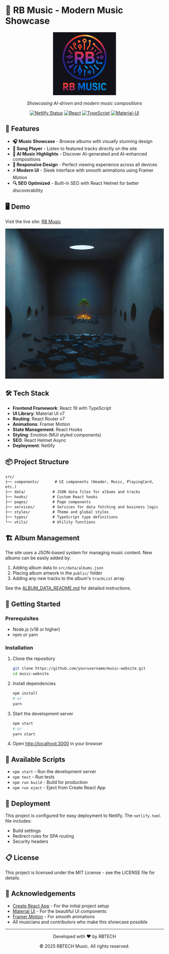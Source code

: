 # 🎵 RB Music - Modern Music Showcase

<div align="center">
  <img src="public/LogoRBTECH_MUSIC.png" alt="RB Music Logo" width="200"/>
  <br />
  <p><em>Showcasing AI-driven and modern music compositions</em></p>
  
  [![Netlify Status](https://api.netlify.com/api/v1/badges/your-netlify-badge/deploy-status)](https://rbmusic.rbtechsa.com)
  [![React](https://img.shields.io/badge/React-19.1.0-61DAFB?logo=react)](https://reactjs.org/)
  [![TypeScript](https://img.shields.io/badge/TypeScript-5.8.3-3178C6?logo=typescript)](https://www.typescriptlang.org/)
  [![Material-UI](https://img.shields.io/badge/MUI-7.1.0-0081CB?logo=mui)](https://mui.com/)
</div>

## 🚀 Features

- **🎧 Music Showcase** - Browse albums with visually stunning design
- **🎵 Song Player** - Listen to featured tracks directly on the site
- **🤖 AI Music Highlights** - Discover AI-generated and AI-enhanced compositions
- **📱 Responsive Design** - Perfect viewing experience across all devices
- **⚡ Modern UI** - Sleek interface with smooth animations using Framer Motion
- **🔍 SEO Optimized** - Built-in SEO with React Helmet for better discoverability

## 🖥️ Demo

Visit the live site: [RB Music](https://rbmusic.rbtechsa.com)

![RB Music Website Preview](public/Another_Worlds_Stories_-_Cover.png)

## 🛠️ Tech Stack

- **Frontend Framework**: React 19 with TypeScript
- **UI Library**: Material UI v7
- **Routing**: React Router v7
- **Animations**: Framer Motion
- **State Management**: React Hooks
- **Styling**: Emotion (MUI styled components)
- **SEO**: React Helmet Async
- **Deployment**: Netlify

## 📦 Project Structure

```
src/
├── components/       # UI components (Header, Music, PlayingCard, etc.)
├── data/            # JSON data files for albums and tracks
├── hooks/           # Custom React hooks
├── pages/           # Page components
├── services/        # Services for data fetching and business logic
├── styles/          # Theme and global styles
├── types/           # TypeScript type definitions
└── utils/           # Utility functions
```

## 🏗️ Album Management

The site uses a JSON-based system for managing music content. New albums can be easily added by:

1. Adding album data to `src/data/albums.json`
2. Placing album artwork in the `public/` folder
3. Adding any new tracks to the album's `trackList` array

See the [ALBUM_DATA_README.md](./ALBUM_DATA_README.md) for detailed instructions.

## 🚀 Getting Started

### Prerequisites

- Node.js (v18 or higher)
- npm or yarn

### Installation

1. Clone the repository
   ```bash
   git clone https://github.com/yourusername/music-website.git
   cd music-website
   ```

2. Install dependencies
   ```bash
   npm install
   # or
   yarn
   ```

3. Start the development server
   ```bash
   npm start
   # or
   yarn start
   ```

4. Open [http://localhost:3000](http://localhost:3000) in your browser

## 📝 Available Scripts

- `npm start` - Run the development server
- `npm test` - Run tests
- `npm run build` - Build for production
- `npm run eject` - Eject from Create React App

## 🚢 Deployment

This project is configured for easy deployment to Netlify. The `netlify.toml` file includes:

- Build settings
- Redirect rules for SPA routing
- Security headers

## 📋 License

This project is licensed under the MIT License - see the LICENSE file for details.

## 🙏 Acknowledgements

- [Create React App](https://create-react-app.dev/) - For the initial project setup
- [Material UI](https://mui.com/) - For the beautiful UI components
- [Framer Motion](https://www.framer.com/motion/) - For smooth animations
- All musicians and contributors who make this showcase possible

---

<div align="center">
  <p>Developed with ❤️ by RBTECH</p>
  <p>© 2025 RBTECH Music. All rights reserved.</p>
</div>
